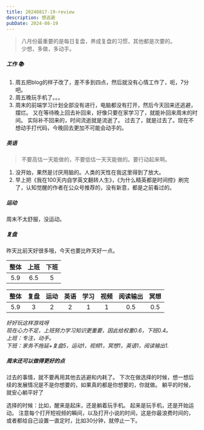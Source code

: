 ```yaml
---
title: 20240817-19-review
description: 想逃避
pubDate: 2024-08-19
---
```



>  八月份最重要的是每日复盘，养成复盘的习惯，其他都是次要的。  
>  少想，多做，多动手。




##### 工作 📚

1. 周五把blog的样子改了，差不多到四点，然后就没有心情工作了，呃，7分吧。
2. 周五晚玩手机了。。。
3. 周末的前端学习计划全部没有进行，电脑都没有打开，然后今天回来还逃避，摆烂。
又在等待晚上回去补回来，好像只要在家学习了，就能补回来周末的时间。
实际补不回来的，时间流逝就是流逝了。
过去了，就是过去了。现在不想动手打代码，今晚回去更加不可能会动手的。


##### 英语

>不要高估一天能做的，不要低估一天天能做的。要行动起来啊。

1. 没开始，果然是讨厌用脑的。人类的天性在我这里得到了放大。
2. 早上把《我在100天内自学英文翻转人生》，《为什么精英都是时间控》刷完了，认知觉醒的作者在公众号推荐的，没有新意，都是之前看过的。


##### 运动
 
周末不太舒服，没运动。


##### 复盘

昨天比前天好很多哦，今天也要比昨天好一点。

| 整体   | 上班   | 下班  |
| :---:  |:----: | :---: |
| 5.9      | 6.5   | 5     |

| 整体   | 复盘  | 运动  | 英语  | 学习 | 视频 | 阅读输出 | 冥想 | 
| :---: | :---: |:---:  |:---: |:---: |:---: |:---:     |:---: |
| 5.9   | 3     | 2     | 2    | 1   | 1    | 0.5       | 0.5    |

*好好玩这样游戏呀*  
*现在心力不足，上班努力学习知识更重要，因此给权重0.6，下班0.4。*  
*上班：专注，动手。*  
*下班：家务不拖延+复盘5，运动1，视频1，冥想1，英语1，阅读输出1.*  


##### 周末还可以做得更好的点

过去的事情，就不要再用其他去逃避和内耗了。
下次在做选择的时候，想一想后续的发展情况是不是你想要的，如果真的都是你想要的，你就做。
躺平的时候，就安心躺平好了

选择的时候：比如，醒来是起床，还是躺着玩手机。
起来是玩手机，还是开始运动。
注意每个打开短视频的瞬间，以及打开小说的时间，这是你最浪费时间的，或者都给自己设置一直定时，比如30分钟，就停止一下。



